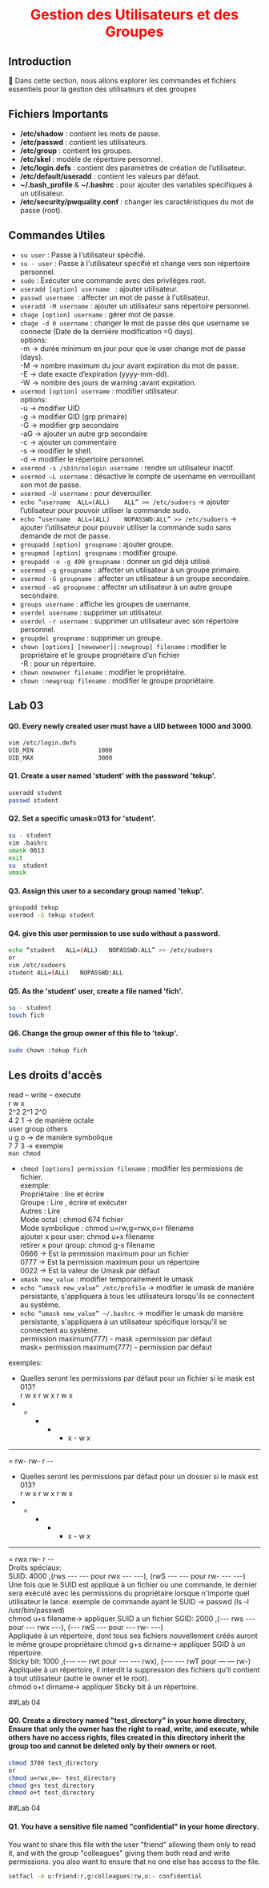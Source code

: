 <h1 align="center" style="color: red;">Gestion des Utilisateurs et des Groupes</h1>

## Introduction
👋 Dans cette section, nous allons explorer les commandes et fichiers essentiels pour la gestion des utilisateurs et des groupes 
## Fichiers Importants

- **/etc/shadow** : contient les mots de passe.
- **/etc/passwd** : contient les utilisateurs.
- **/etc/group** : contient les groupes.
- **/etc/skel** : modèle de répertoire personnel.
- **/etc/login.defs** : contient des paramètres de création de l’utilisateur.
- **/etc/default/useradd** : contient les valeurs par défaut.
- **~/.bash_profile** & **~/.bashrc** : pour ajouter des variables spécifiques à un utilisateur.
- **/etc/security/pwquality.conf** : changer les caractéristiques du mot de passe (root).

## Commandes Utiles

- `su user` : Passe à l'utilisateur spécifié.  
- `su - user` : Passe à l'utilisateur spécifié et change vers son répertoire personnel.  
- `sudo` : Exécuter une commande avec des privilèges root.  
- `useradd [option] username ` : ajouter utilisateur.  
- `passwd username `: affecter un mot de passe à l'utilisateur.  
- `useradd -M username` : ajouter un utilisateur sans répertoire personnel.  
- `chage [option] username` : gérer mot de passe.  
- `chage -d 0 username` : changer le mot de passe dès que username se connecte (Date de la dernière modification =0 days).  
options:  
-m → durée minimum en jour pour que le user change mot de passe (days).  
-M → nombre maximum du jour avant expiration du mot de passe.  
-E → date exacte d’expiration (yyyy-mm-dd).  
-W → nombre des jours de warning :avant expiration.  
- `usermod [option] username` : modifier utilisateur.  
options:  
-u → modifier UID  
-g → modifier GID (grp primaire)  
-G → modifier grp secondaire  
-aG → ajouter un autre grp secondaire  
-c  → ajouter un commentaire  
-s → modifier le shell.  
-d → modifier le répertoire personnel.  
- `usermod -s /sbin/nologin username` : rendre un utilisateur inactif.  
- `usermod –L username` : désactive le compte de username en verrouillant son mot de passe.  
- `usermod –U username` : pour déverouiller.  
- `echo “username  ALL=(ALL)	ALL” >> /etc/sudoers` → ajouter l’utilisateur pour pouvoir utiliser la commande sudo.  
- `echo “username  ALL=(ALL)	NOPASSWD:ALL” >> /etc/sudoers` → ajouter l’utilisateur pour pouvoir utiliser la commande sudo sans demande de mot de passe.  
- `groupadd [option] groupname` : ajouter groupe.  
- `groupmod [option] groupname` : modifier groupe.  
- `groupadd -o -g 490 groupname` : donner un gid déjà utilisé.  
- `usermod -g groupname` : affecter un utilisateur à un groupe primaire.  
- `usermod -G groupname` : affecter un utilisateur à un groupe secondaire.  
- `usermod -aG groupname` : affecter un utilisateur à un autre groupe secondaire.  
- `groups username` : affiche les groupes de username.  
- `userdel username` : supprimer un utilisateur.  
- `userdel -r username` : supprimer un utilisateur avec son répertoire personnel.  
- `groupdel groupname` : supprimer un groupe.  
- `chown [options] [newowner][:newgroup] filename` : modifier le propriétaire et le groupe propriétaire d’un fichier  
-R : pour un répertoire.  
- `chown newowner filename` : modifier le propriétaire.  
- `chown :newgroup filename` : modifier le groupe propriétaire.  
## Lab 03
#### Q0.  Every newly created user must have a UID between 1000 and 3000.
```bash
vim /etc/login.defs
UID_MIN                  1000
UID_MAX                  3000

```
#### Q1. Create a user named 'student' with the password 'tekup'.

```bash
useradd student
passwd student

```
#### Q2. Set a specific umask=013 for 'student'.


```bash
su - student
vim .bashrc
umask 0013
exit
su  student
umask

```
#### Q3. Assign this user to a secondary group named 'tekup'.

```bash
groupadd tekup
usermod -G tekup student

```
#### Q4. give this user permission to use sudo without a password.

```bash
echo “student	ALL=(ALL)	NOPASSWD:ALL” >> /etc/sudoers
or 
vim /etc/sudoers
student	ALL=(ALL)	NOPASSWD:ALL
```
#### Q5. As the 'student' user, create a file named 'fich'.

```bash
su - student
touch fich

```
#### Q6. Change the group owner of this file to 'tekup'.

```bash
sudo chown :tekup fich
```
## Les droits d'accès  
read – write – execute  
r	 w 	x  
2^2	2^1	2^0  
4	2	1 → de manière octale  
user    group  others  
u 	g 	o → de manière symbolique  
7 	7	3 → exemple  
`man chmod`  
- `chmod [options] permission filename` : modifier les permissions de fichier.  
exemple:  
Propriétaire : lire et écrire  
Groupe : Lire , écrire et exécuter  
Autres : Lire  
Mode octal : chmod 674 fichier  
Mode symbolique : chmod u=rw,g=rwx,o=r filename  
ajouter x pour user: chmod u+x filename  
retirer x pour qroup: chmod g-x filename  
0666 → Est la permission maximum pour un fichier  
0777 → Est la permission maximum pour un répertoire  
0022 → Est la valeur de Umask par défaut  
- `umask new_value` : modifier temporairement le umask
- `echo “umask new_value” /etc/profile` → modifier le umask de manière persistante, s'appliquera à tous les utilisateurs lorsqu'ils se connectent au système.  
- `echo “umask new_value” ~/.bashrc` → modifier le umask de manière persistante, s'appliquera à un utilisateur spécifique lorsqu'il se connectent au système.  
permission maximum(777) - mask =permission par défaut  
mask= permission maximum(777) - permission par défaut  



exemples:  
- Quelles seront les permissions par défaut pour un fichier si le mask est 013?  
r w x	 r w x 	r w x  
- - -	 - - x	 - w x   
----------------------------------  
= rw-	 rw-	r --  
- Quelles seront les permissions par défaut pour un dossier si le mask est 013?  
r w x	 r w x 	r w x  
- - -	 - - x	 - w x  
----------------------------------  
= rwx	 rw-	r --  
Droits spéciaux:  
SUID: 4000 ,(rws --- --- pour rwx --- ---), (rwS --- --- pour rw- --- ---)  
Une fois que le SUID est appliqué à un fichier ou une commande, le dernier sera exécuté avec les permissions du propriétaire lorsque n'importe quel utilisateur le lance.
exemple de commande ayant le SUID →  passwd (ls -l /usr/bin/passwd)  
chmod u+s filename→ appliquer SUID a un fichier 
SGID: 2000  ,(--- rws --- pour --- rwx ---), (--- rwS --- pour --- rw- ---)  
Appliquée à un répertoire, dont tous ses fichiers nouvellement créés auront le même groupe propriétaire
chmod g+s dirname→ appliquer SGID à un répertoire.  
Sticky bit: 1000 ,(--- --- rwt pour --- --- rwx), (--- --- rwT pour — — rw-)  
Appliquée à un répertoire, il interdit la suppression des fichiers qu’il contient à tout utilisateur (autre le owner et le root).  
chmod o+t dirname→ appliquer Sticky bit  à un répertoire.  

##Lab 04

#### Q0. Create a directory named "test_directory" in your home directory, Ensure that only the owner has the right to read, write, and execute, while others have no access rights, files created in this directory inherit the group too and cannot be deleted only by their owners or root. 

```bash
chmod 3700 test_directory
or 
chmod u=rwx,o=- test_directory
chmod g+s test_directory
chmod o+t test_directory

```

##Lab 04

#### Q1. You have a sensitive file named "confidential" in your home directory. 
You want to share this file with the user "friend" allowing them only to read it, and with the group "colleagues" giving them both read and write permissions. you also want to ensure that no one else has access to the file.


```bash
setfacl -m u:friend:r,g:colleagues:rw,o:- confidential 

```

